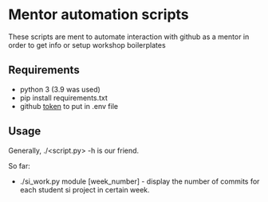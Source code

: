 # Mentor automation scripts
These scripts are ment to automate interaction with github as a mentor in order to get info or setup workshop boilerplates

## Requirements
- python 3 (3.9 was used)
- pip install requirements.txt
- github [token](https://github.com/settings/tokens) to put in .env file

## Usage

Generally, ./<script.py> -h is our friend.

So far:
- ./si_work.py module [week_number] - display the number of commits for each student si project in certain week.
